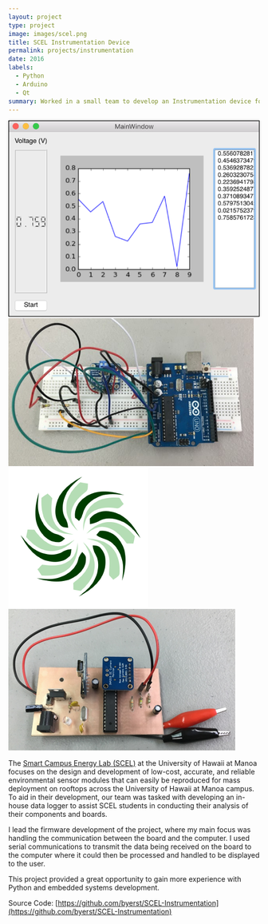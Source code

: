 ```yaml
---
layout: project
type: project
image: images/scel.png
title: SCEL Instrumentation Device
permalink: projects/instrumentation
date: 2016
labels:
  - Python
  - Arduino
  - Qt
summary: Worked in a small team to develop an Instrumentation device for the Smart Campus Energy Lab (SCEL) focusing on current and voltage logging.
---
```


<div class="ui small rounded images">
  <img class="ui image" src="../images/Instrumentation1.png">
  <img class="ui image" src="../images/Instrumentation2.png">
  <img class="ui image" src="../images/scel.png">
  <img class="ui image" src="../images/Instrumentation3.png">
</div>

The [Smart Campus Energy Lab (SCEL)](http://scel-hawaii.org/) at the University of Hawaii at Manoa focuses on the design and development of low-cost, accurate, and reliable environmental sensor modules that can easily be reproduced for mass deployment on rooftops across the University of Hawaii at Manoa campus. To aid in their development, our team was tasked with developing an in-house data logger to assist SCEL students in conducting their analysis of their components and boards.

I lead the firmware development of the project, where my main focus was handling the communication between the board and the computer. I used serial communications to transmit the data being received on the board to the computer where it could then be processed and handled to be displayed to the user.

This project provided a great opportunity to gain more experience with Python and embedded systems development.

Source Code: [https://github.com/byerst/SCEL-Instrumentation](https://github.com/byerst/SCEL-Instrumentation)
